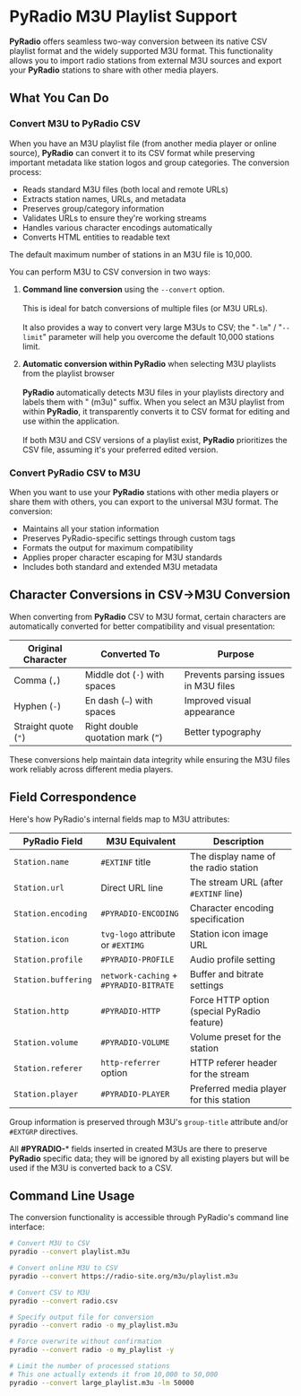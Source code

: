 # PyRadio M3U Playlist Support

**PyRadio** offers seamless two-way conversion between its native CSV playlist format and the widely supported M3U format. This functionality allows you to import radio stations from external M3U sources and export your **PyRadio** stations to share with other media players.

## What You Can Do

### Convert M3U to PyRadio CSV
When you have an M3U playlist file (from another media player or online source), **PyRadio** can convert it to its CSV format while preserving important metadata like station logos and group categories. The conversion process:

- Reads standard M3U files (both local and remote URLs)
- Extracts station names, URLs, and metadata
- Preserves group/category information
- Validates URLs to ensure they're working streams
- Handles various character encodings automatically
- Converts HTML entities to readable text

The default maximum number of stations in an M3U file is 10,000.

You can perform M3U to CSV conversion in two ways:

1. **Command line conversion** using the `--convert` option. \
\
This is ideal for batch conversions of multiple files (or M3U URLs). \
\
It also provides a way to convert very large M3Us to CSV; the "`-lm`" / "`--limit`" parameter will help you overcome the default 10,000 stations limit.

2. **Automatic conversion within PyRadio** when selecting M3U playlists from the playlist browser \
\
**PyRadio** automatically detects M3U files in your playlists directory and labels them with " (m3u)" suffix. When you select an M3U playlist from within **PyRadio**, it transparently converts it to CSV format for editing and use within the application. \
\
If both M3U and CSV versions of a playlist exist, **PyRadio** prioritizes the CSV file, assuming it's your preferred edited version.

### Convert PyRadio CSV to M3U
When you want to use your **PyRadio** stations with other media players or share them with others, you can export to the universal M3U format. The conversion:

- Maintains all your station information
- Preserves PyRadio-specific settings through custom tags
- Formats the output for maximum compatibility
- Applies proper character escaping for M3U standards
- Includes both standard and extended M3U metadata

## Character Conversions in CSV→M3U Conversion

When converting from **PyRadio** CSV to M3U format, certain characters are automatically converted for better compatibility and visual presentation:

| Original Character | Converted To | Purpose |
|-------------------|--------------|---------|
| Comma (`,`) | Middle dot (`·`) with spaces | Prevents parsing issues in M3U files |
| Hyphen (`-`) | En dash (`–`) with spaces | Improved visual appearance |
| Straight quote (`"`) | Right double quotation mark (`”`) | Better typography |

These conversions help maintain data integrity while ensuring the M3U files work reliably across different media players.

## Field Correspondence

Here's how PyRadio's internal fields map to M3U attributes:

| PyRadio Field | M3U Equivalent | Description |
|---------------|----------------|-------------|
| `Station.name` | `#EXTINF` title | The display name of the radio station |
| `Station.url` | Direct URL line | The stream URL (after `#EXTINF` line) |
| `Station.encoding` | `#PYRADIO-ENCODING` | Character encoding specification |
| `Station.icon` | `tvg-logo` attribute or `#EXTIMG` | Station icon image URL |
| `Station.profile` | `#PYRADIO-PROFILE` | Audio profile setting |
| `Station.buffering` | `network-caching` + `#PYRADIO-BITRATE` | Buffer and bitrate settings |
| `Station.http` | `#PYRADIO-HTTP` | Force HTTP option (special PyRadio feature) |
| `Station.volume` | `#PYRADIO-VOLUME` | Volume preset for the station |
| `Station.referer` | `http-referrer` option | HTTP referer header for the stream |
| `Station.player` | `#PYRADIO-PLAYER` | Preferred media player for this station |

Group information is preserved through M3U's `group-title` attribute and/or `#EXTGRP` directives.

All **#PYRADIO-*** fields inserted in created M3Us are there to preserve **PyRadio** specific data; they will be ignored by all existing players but will be used if the M3U is converted back to a CSV.

## Command Line Usage

The conversion functionality is accessible through PyRadio's command line interface:

```bash
# Convert M3U to CSV
pyradio --convert playlist.m3u

# Convert online M3U to CSV
pyradio --convert https://radio-site.org/m3u/playlist.m3u

# Convert CSV to M3U
pyradio --convert radio.csv

# Specify output file for conversion
pyradio --convert radio -o my_playlist.m3u

# Force overwrite without confirmation
pyradio --convert radio -o my_playlist -y

# Limit the number of processed stations
# This one actually extends it from 10,000 to 50,000
pyradio --convert large_playlist.m3u -lm 50000

```
